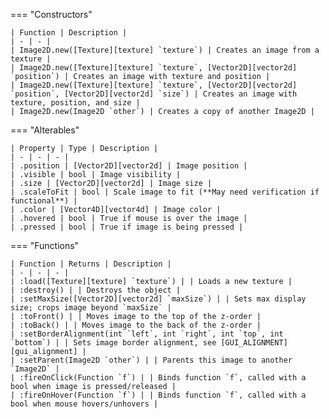 === "Constructors"

    | Function | Description |
    | - | - |
    | Image2D.new([Texture][texture] `texture`) | Creates an image from a texture |
    | Image2D.new([Texture][texture] `texture`, [Vector2D][vector2d] `position`) | Creates an image with texture and position |
    | Image2D.new([Texture][texture] `texture`, [Vector2D][vector2d] `position`, [Vector2D][vector2d] `size`) | Creates an image with texture, position, and size |
    | Image2D.new(Image2D `other`) | Creates a copy of another Image2D |

=== "Alterables"

    | Property | Type | Description |
    | - | - | - |
    | .position | [Vector2D][vector2d] | Image position |
    | .visible | bool | Image visibility |
    | .size | [Vector2D][vector2d] | Image size |
    | .scaleToFit | bool | Scale image to fit (**May need verification if functional**) |
    | .color | [Vector4D][vector4d] | Image color |
    | .hovered | bool | True if mouse is over the image |
    | .pressed | bool | True if image is being pressed |

=== "Functions"

    | Function | Returns | Description |
    | - | - | - |
    | :load([Texture][texture] `texture`) | | Loads a new texture |
    | :destroy() | | Destroys the object |
    | :setMaxSize([Vector2D][vector2d] `maxSize`) | | Sets max display size; crops image beyond `maxSize` |
    | :toFront() | | Moves image to the top of the z-order |
    | :toBack() | | Moves image to the back of the z-order |
    | :setBorderAlignment(int `left`, int `right`, int `top`, int `bottom`) | | Sets image border alignment, see [GUI_ALIGNMENT][gui_alignment] |
    | :setParent(Image2D `other`) | | Parents this image to another `Image2D` |
    | :fireOnClick(Function `f`) | | Binds function `f`, called with a bool when image is pressed/released |
    | :fireOnHover(Function `f`) | | Binds function `f`, called with a bool when mouse hovers/unhovers |

[gui-alignment]: https://darttheg.github.io/LimeAPI/api/structs.html#gui_alignment

[vector2d]: https://darttheg.github.io/LimeAPI/api/classes/vector2d.html
[vector4d]: https://darttheg.github.io/LimeAPI/api/classes/vector4d.html
[texture]: https://darttheg.github.io/LimeAPI/api/classes/texture.html